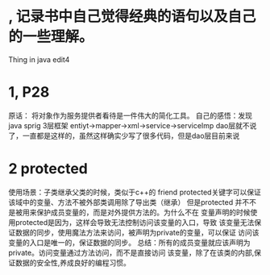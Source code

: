 # , 记录书中自己觉得经典的语句以及自己的一些理解。
Thing in java edit4 
# 1, P28
原话： 将对象作为服务提供者看待是一件伟大的简化工具。
自己的感悟：发现java sprig 3层框架 entiyt->mapper->xml->service->serviceImp
dao层就不说了，一直都是这样的，虽然这样确实少写了很多代码，但是dao层目前来说
# 2 protected
使用场景：子类继承父类的时候，类似于c++的 friend
protected关键字可以保证该域中的变量、方法不被外部类调用除了导出类（继承）
但是protected 并不不是被用来保护成员变量的，而是对外提供方法的。为什么不在
变量声明的时候使用protected是因为，这样会导致无法控制访问该变量的入口，导致
该变量无法保证数据的同步，使用魔法方法来访问，被声明为private的变量，可以保证
访问该变量的入口是唯一的，保证数据的同步。
总结：所有的成员变量就应该声明为private。访问变量通过方法访问，而不是直接访问
该变量，除了在该类的内部,保证数据的安全性,养成良好的编程习惯。
